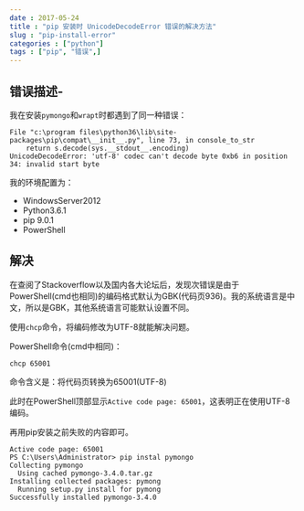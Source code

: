 ```yaml
---
date : 2017-05-24
title : "pip 安装时 UnicodeDecodeError 错误的解决方法"
slug : "pip-install-error"
categories : ["python"]
tags : ["pip", "错误",]
---
```


## 错误描述-

我在安装`pymongo`和`wrapt`时都遇到了同一种错误：

```
File "c:\program files\python36\lib\site-packages\pip\compat\__init__.py", line 73, in console_to_str
    return s.decode(sys.__stdout__.encoding)
UnicodeDecodeError: 'utf-8' codec can't decode byte 0xb6 in position 34: invalid start byte
```

我的环境配置为：

- WindowsServer2012
- Python3.6.1
- pip 9.0.1
- PowerShell

## 解决

在查阅了Stackoverflow以及国内各大论坛后，发现次错误是由于PowerShell(cmd也相同)的编码格式默认为GBK(代码页936)。我的系统语言是中文，所以是GBK，其他系统语言可能默认设置不同。

使用`chcp`命令，将编码修改为UTF-8就能解决问题。

PowerShell命令(cmd中相同)：

```
chcp 65001
```
命令含义是：将代码页转换为65001(UTF-8)

此时在PowerShell顶部显示`Active code page: 65001`，这表明正在使用UTF-8编码。

再用pip安装之前失败的内容即可。

```
Active code page: 65001
PS C:\Users\Administrator> pip instal pymongo
Collecting pymongo
  Using cached pymongo-3.4.0.tar.gz
Installing collected packages: pymong
  Running setup.py install for pymong
Successfully installed pymongo-3.4.0
```
